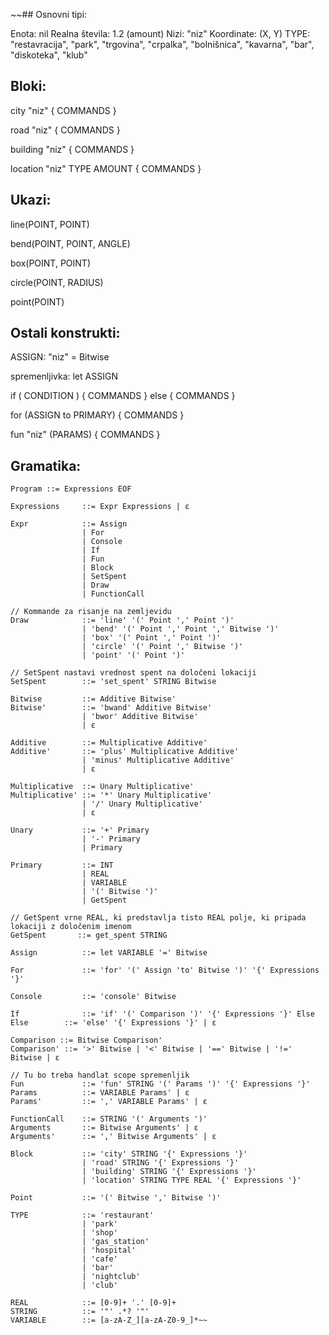 ~~## Osnovni tipi:

Enota: nil
Realna števila: 1.2 (amount)
Nizi: "niz"
Koordinate: (X, Y)
TYPE: "restavracija", "park", "trgovina", "crpalka", "bolnišnica", "kavarna", "bar", "diskoteka", "klub"

## Bloki:

city "niz" {
    COMMANDS
}

road "niz" {
    COMMANDS
}

building "niz" {
    COMMANDS
}

location "niz" TYPE AMOUNT {
    COMMANDS
}

## Ukazi:
line(POINT, POINT)

bend(POINT, POINT, ANGLE)

box(POINT, POINT)

circle(POINT, RADIUS)

point(POINT)

## Ostali konstrukti:
ASSIGN: "niz" = Bitwise

spremenljivka: let ASSIGN

if ( CONDITION ) {
    COMMANDS
} else {
    COMMANDS
}

for (ASSIGN to PRIMARY) {
    COMMANDS
}

fun "niz" (PARAMS) {
    COMMANDS
}

## Gramatika:
```
Program ::= Expressions EOF

Expressions     ::= Expr Expressions | ε

Expr            ::= Assign
                | For
                | Console
                | If
                | Fun
                | Block
                | SetSpent
                | Draw
                | FunctionCall

// Kommande za risanje na zemljevidu
Draw            ::= 'line' '(' Point ',' Point ')'
                | 'bend' '(' Point ',' Point ',' Bitwise ')'
                | 'box' '(' Point ',' Point ')'
                | 'circle' '(' Point ',' Bitwise ')'
                | 'point' '(' Point ')'

// SetSpent nastavi vrednost spent na določeni lokaciji
SetSpent        ::= 'set_spent' STRING Bitwise

Bitwise         ::= Additive Bitwise'
Bitwise'        ::= 'bwand' Additive Bitwise'
                | 'bwor' Additive Bitwise'
                | ε

Additive        ::= Multiplicative Additive'
Additive'       ::= 'plus' Multiplicative Additive'
                | 'minus' Multiplicative Additive'
                | ε

Multiplicative  ::= Unary Multiplicative'
Multiplicative' ::= '*' Unary Multiplicative'
                | '/' Unary Multiplicative'
                | ε

Unary           ::= '+' Primary
                | '-' Primary
                | Primary

Primary         ::= INT
                | REAL
                | VARIABLE
                | '(' Bitwise ')'
                | GetSpent

// GetSpent vrne REAL, ki predstavlja tisto REAL polje, ki pripada lokaciji z določenim imenom
GetSpent       ::= get_spent STRING

Assign          ::= let VARIABLE '=' Bitwise

For             ::= 'for' '(' Assign 'to' Bitwise ')' '{' Expressions '}'

Console         ::= 'console' Bitwise

If              ::= 'if' '(' Comparison ')' '{' Expressions '}' Else
Else        ::= 'else' '{' Expressions '}' | ε

Comparison ::= Bitwise Comparison'
Comparison' ::= '>' Bitwise | '<' Bitwise | '==' Bitwise | '!=' Bitwise | ε

// Tu bo treba handlat scope spremenljik
Fun             ::= 'fun' STRING '(' Params ')' '{' Expressions '}'
Params          ::= VARIABLE Params' | ε
Params'         ::= ',' VARIABLE Params' | ε

FunctionCall    ::= STRING '(' Arguments ')'
Arguments       ::= Bitwise Arguments' | ε
Arguments'      ::= ',' Bitwise Arguments' | ε

Block           ::= 'city' STRING '{' Expressions '}'
                | 'road' STRING '{' Expressions '}'
                | 'building' STRING '{' Expressions '}'
                | 'location' STRING TYPE REAL '{' Expressions '}'

Point           ::= '(' Bitwise ',' Bitwise ')'

TYPE            ::= 'restaurant'
                | 'park'
                | 'shop'
                | 'gas_station'
                | 'hospital'
                | 'cafe'
                | 'bar'
                | 'nightclub'
                | 'club'

REAL            ::= [0-9]+ '.' [0-9]+
STRING          ::= '"' .*? '"'
VARIABLE        ::= [a-zA-Z_][a-zA-Z0-9_]*~~
```